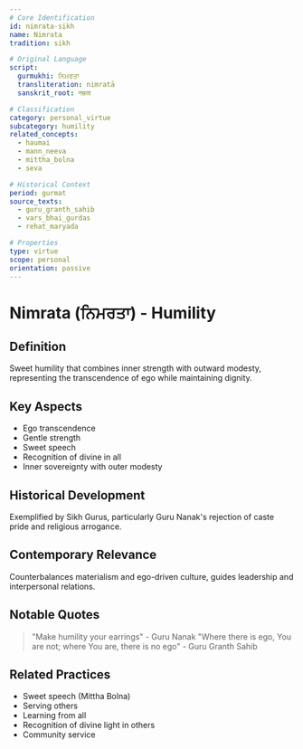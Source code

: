 ```yaml
---
# Core Identification
id: nimrata-sikh
name: Nimrata
tradition: sikh

# Original Language
script:
  gurmukhi: ਨਿਮਰਤਾ
  transliteration: nimratā
  sanskrit_root: नम्रता

# Classification
category: personal_virtue
subcategory: humility
related_concepts:
  - haumai
  - mann_neeva
  - mittha_bolna
  - seva

# Historical Context
period: gurmat
source_texts:
  - guru_granth_sahib
  - vars_bhai_gurdas
  - rehat_maryada

# Properties
type: virtue
scope: personal
orientation: passive
---
```


# Nimrata (ਨਿਮਰਤਾ) - Humility

## Definition
Sweet humility that combines inner strength with outward modesty, representing the transcendence of ego while maintaining dignity.

## Key Aspects
- Ego transcendence
- Gentle strength
- Sweet speech
- Recognition of divine in all
- Inner sovereignty with outer modesty

## Historical Development
Exemplified by Sikh Gurus, particularly Guru Nanak's rejection of caste pride and religious arrogance.

## Contemporary Relevance
Counterbalances materialism and ego-driven culture, guides leadership and interpersonal relations.

## Notable Quotes
> "Make humility your earrings" - Guru Nanak
> "Where there is ego, You are not; where You are, there is no ego" - Guru Granth Sahib

## Related Practices
- Sweet speech (Mittha Bolna)
- Serving others
- Learning from all
- Recognition of divine light in others
- Community service